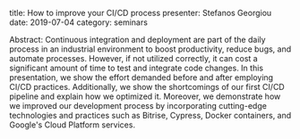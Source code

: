 title: How to improve your CI/CD process
presenter: Stefanos Georgiou
date: 2019-07-04
category: seminars


Abstract: 
Continuous integration and deployment are part of the daily process in an industrial environment to boost productivity, reduce bugs, and automate processes. However, if not utilized correctly, it can cost a significant amount of time to test and integrate code changes. In this presentation, we show the effort demanded before and after employing CI/CD practices. Additionally, we show the shortcomings of our first CI/CD pipeline and explain how we optimized it. Moreover, we demonstrate how we improved our development process by incorporating cutting-edge technologies and practices such as Bitrise, Cypress, Docker containers, and Google's Cloud Platform services.

